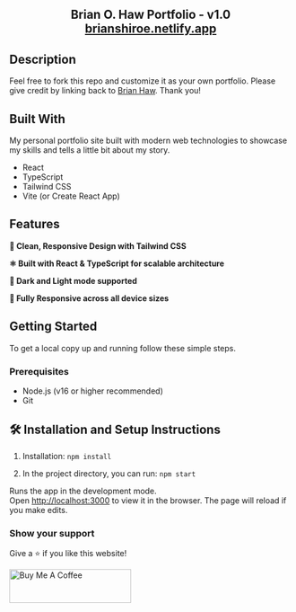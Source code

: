 <h2 align="center">
  Brian O. Haw Portfolio - v1.0<br/>
  <a href="https://brianshiroe.netlify.app" target="_blank">brianshiroe.netlify.app</a>
</h2>

## Description

Feel free to fork this repo and customize it as your own portfolio. Please give credit by linking back to [Brian Haw](https://github.com/BrianShiroe). Thank you!

## Built With

My personal portfolio site built with modern web technologies to showcase my skills and tells a little bit about my story.

- React  
- TypeScript  
- Tailwind CSS  
- Vite (or Create React App)  

## Features

**🎨 Clean, Responsive Design with Tailwind CSS**  

**⚛️ Built with React & TypeScript for scalable architecture**  

**🌙 Dark and Light mode supported**  

**📱 Fully Responsive across all device sizes**  

## Getting Started

To get a local copy up and running follow these simple steps.

### Prerequisites

- Node.js (v16 or higher recommended)  
- Git  

## 🛠 Installation and Setup Instructions

1. Installation: `npm install`

2. In the project directory, you can run: `npm start`

Runs the app in the development mode.\
Open [http://localhost:3000](http://localhost:3000) to view it in the browser.
The page will reload if you make edits.

### Show your support

Give a ⭐ if you like this website!

<a href="https://www.buymeacoffee.com/soumyajit4419" target="_blank"><img src="https://cdn.buymeacoffee.com/buttons/v2/default-violet.png" alt="Buy Me A Coffee" height= "60px" width= "217px" ></a>
